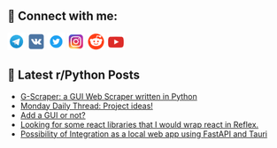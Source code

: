 ## 🔎 Connect with me:
[<img src="https://github.com/bullbesh/bullbesh/blob/main/images/Telegram.png" width="32" height="32" />](https://t.me/bullbesh)
[<img src="https://github.com/bullbesh/bullbesh/blob/main/images/VK.png" width="32" height="32" />](https://vk.com/bullbesh)
[<img src="https://github.com/bullbesh/bullbesh/blob/main/images/Twitter.png" width="32" height="32" />](https://twitter.com/bullbesh1)
[<img src="https://github.com/bullbesh/bullbesh/blob/main/images/Instagram.png" width="32" height="32" />](https://www.instagram.com/bullbesh)
[<img src="https://github.com/bullbesh/bullbesh/blob/main/images/Reddit.png" width="32" height="32" />](https://www.reddit.com/user/bullbesh)
[<img src="https://github.com/bullbesh/bullbesh/blob/main/images/YouTube.png" width="32" height="32" />](https://www.youtube.com/channel/UCtfjRs6uzgq5mfm8S06WTcg)

## 📕 Latest r/Python Posts
<!-- BLOG-POST-LIST:START -->
- [G-Scraper: a GUI Web Scraper written in Python](https://www.reddit.com/r/Python/comments/1dsn27o/gscraper_a_gui_web_scraper_written_in_python/)
- [Monday Daily Thread: Project ideas!](https://www.reddit.com/r/Python/comments/1dsfboc/monday_daily_thread_project_ideas/)
- [Add a GUI or not?](https://www.reddit.com/r/Python/comments/1dsebb8/add_a_gui_or_not/)
- [Looking for some react libraries that I would wrap react in Reflex.](https://www.reddit.com/r/Python/comments/1ds8385/looking_for_some_react_libraries_that_i_would/)
- [Possibility of Integration as a local web app using FastAPI and Tauri](https://www.reddit.com/r/Python/comments/1ds7q2l/possibility_of_integration_as_a_local_web_app/)
<!-- BLOG-POST-LIST:END -->
